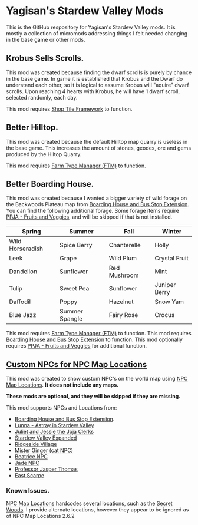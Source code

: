 # Yagisan's Stardew Valley Mods
This is the GitHub respository for Yagisan's Stardew Valley mods. It is mostly a collection of micromods addressing things I felt needed changing in the base game or other mods.

## Krobus Sells Scrolls.
This mod was created because finding the dwarf scrolls is purely by chance in the base game.
In game it is established that Krobus and the Dwarf do understand each other, so it is logical to assume Krobus will "aquire" dwarf scrolls.
Upon reaching 4 hearts with Krobus, he will have 1 dwarf scroll, selected randomly, each day.

This mod requires [Shop Tile Framework](https://www.nexusmods.com/stardewvalley/mods/5005) to function.

## Better Hilltop.
This mod was created because the default Hilltop map quarry is useless in the base game.
This increases the amount of stones, geodes, ore and gems produced by the Hiltop Quarry.

This mod requires [Farm Type Manager (FTM)](https://www.nexusmods.com/stardewvalley/mods/3231) to function.

## Better Boarding House.
This mod was created because I wanted a bigger variety of wild forage on the Backwoods Plateau map from [Boarding House and Bus Stop Extension](https://www.nexusmods.com/stardewvalley/mods/4120).
You can find the following additional forage. Some forage items require [PPJA - Fruits and Veggies](https://www.nexusmods.com/stardewvalley/mods/1598), and will be skipped if that is not installed.

| Spring | Summer | Fall | Winter |
|---|---|---|---|
| Wild Horseradish | Spice Berry | Chanterelle | Holly |
| Leek | Grape | Wild Plum | Crystal Fruit |
| Dandelion | Sunflower | Red Mushroom | Mint |
| Tulip | Sweet Pea | Sunflower | Juniper Berry |
| Daffodil | Poppy | Hazelnut | Snow Yam |
| Blue Jazz | Summer Spangle | Fairy Rose | Crocus |
  
This mod requires [Farm Type Manager (FTM)](https://www.nexusmods.com/stardewvalley/mods/3231) to function.
This mod requires [Boarding House and Bus Stop Extension](https://www.nexusmods.com/stardewvalley/mods/4120) to function.
This mod optionally requires [PPJA - Fruits and Veggies](https://www.nexusmods.com/stardewvalley/mods/1598) for additional function.


## [Custom NPCs for NPC Map Locations](https://www.nexusmods.com/stardewvalley/mods/8174)
This mod was created to show custom NPC's on the world map using [NPC Map Locations](https://www.nexusmods.com/stardewvalley/mods/239). **It does not include any maps.**

**These mods are optional, and they will be skipped if they are missing.**

This mod supports NPCs and Locations from:
* [Boarding House and Bus Stop Extension](https://www.nexusmods.com/stardewvalley/mods/4120).
* [Lunna - Astray in Stardew Valley](https://www.nexusmods.com/stardewvalley/mods/6626)
* [Juliet and Jessie the Joja Clerks](https://www.nexusmods.com/stardewvalley/mods/6398)
* [Stardew Valley Expanded](https://www.nexusmods.com/stardewvalley/mods/3753)
* [Ridgeside Village](https://www.nexusmods.com/stardewvalley/mods/7286)
* [Mister Ginger (cat NPC)](https://www.nexusmods.com/stardewvalley/mods/5295)
* [Beatrice NPC](https://www.nexusmods.com/stardewvalley/mods/7042)
* [Jade NPC](https://www.nexusmods.com/stardewvalley/mods/5559)
* [Professor Jasper Thomas](https://www.nexusmods.com/stardewvalley/mods/5599)
* [East Scarpe](https://www.nexusmods.com/stardewvalley/mods/5787)

### Known Issues.

[NPC Map Locations](https://www.nexusmods.com/stardewvalley/mods/239) hardcodes several locations, such as the [Secret Woods](https://stardewvalleywiki.com/Secret_Woods).
I provide alternate locations, however they appear to be ignored as of NPC Map Locations 2.6.2

